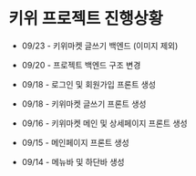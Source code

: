# 키위 프로젝트 진행상황

- 09/23 - 키위마켓 글쓰기 백엔드 (이미지 제외)

- 09/20 - 프로젝트 백엔드 구조 변경  

- 09/18 - 로그인 및 회원가입 프론트 생성

- 09/18 - 키위마켓 글쓰기 프론트 생성 

- 09/16 - 키위마켓 메인 및 상세페이지 프론트 생성

- 09/15 - 메인페이지 프론트 생성

- 09/14 - 메뉴바 및 하단바 생성
